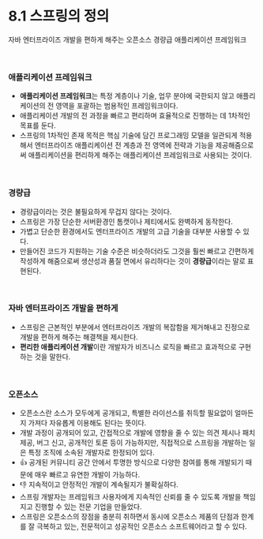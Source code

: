 # 8.1 스프링의 정의
자바 엔터프라이즈 개발을 편하게 해주는 오픈소스 경량급 애플리케이션 프레임워크

<br/>

### 애플리케이션 프레임워크
- **애플리케이션 프레임워크**는 특정 계층이나 기술, 업무 분야에 국한되지 않고 애플리케이션의 전 영역을 포괄하는 범용적인 프레임워크이다.
- 애플리케이션 개발의 전 과정을 빠르고 편리하며 효율적으로 진행하는 데 1차적인 목표를 둔다.
- 스프링의 1차적인 존재 목적은 핵심 기술에 담긴 프로그래밍 모델을 일관되게 적용해서 엔터프라이즈 애플리케이션 전 계층과 전 영역에 전략과 기능을 제공해줌으로써 애플리케이션을 편리하게 해주는 애플리케이션 프레임워크로 사용되는 것이다.

<br/>

### 경량급
- 경량급이라는 것은 불필요하게 무겁지 않다는 것이다.
- 스프링은 가장 단순한 서버환경인 톰캣이나 제티에서도 완벽하게 동작한다.
- 가볍고 단순한 환경에서도 엔터프라이즈 개발의 고급 기술을 대부분 사용할 수 있다.
- 만들어진 코드가 지원하는 기술 수준은 비슷하더라도 그것을 훨씬 빠르고 간편하게 작성하게 해줌으로써 생산성과 품질 면에서 유리하다는 것이 **경량급**이라는 말로 표현된다.

<br/>

### 자바 엔터프라이즈 개발을 편하게
- 스프링은 근본적인 부분에서 엔터프라이즈 개발의 복잡함을 제거해내고 진정으로 개발을 편하게 해주는 해결책을 제시한다.
- **편리한 애플리케이션 개발**이란 개발자가 비즈니스 로직을 빠르고 효과적으로 구현하는 것을 말한다.

<br/>

### 오픈소스
- 오픈소스란 소스가 모두에게 공개되고, 특별한 라이선스를 취득할 필요없이 얼마든지 가져다 자유롭게 이용해도 된다는 뜻이다.
- 개발 과정이 공개되어 있고, 간접적으로 개발에 영향을 줄 수 있는 의견 제시나 패치 제공, 버그 신고, 공개적인 토론 등이 가능하지만, 직접적으로 스프링을 개발하는 일은 특정 조직에 소속된 개발자로 한정되어 있다.
- 👍 공개된 커뮤니티 공간 안에서 투명한 방식으로 다양한 참여를 통해 개발되기 때문에 매우 빠르고 유연한 개발이 가능하다.
- 👎 지속적이고 안정적인 개발이 계속될지가 불확실하다.
- 스프링 개발자는 프레임워크 사용자에게 지속적인 신뢰를 줄 수 있도록 개발을 책임지고 진행할 수 있는 전문 기업을 만들었다.
- 스프링은 오픈소스의 장점을 충분히 취하면서 동시에 오픈소스 제품의 단점과 한계를 잘 극복하고 있는, 전문적이고 성공적인 오픈소스 소프트웨어라고 할 수 있다.
